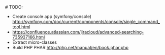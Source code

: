 # TODO:

- Create console app (symfony/console) http://symfony.com/doc/current/components/console/single_command_tool.html
- https://confluence.atlassian.com/jiracloud/advanced-searching-735937166.html
- Extract micro-classes
- Build PHP PHAR http://php.net/manual/en/book.phar.php
